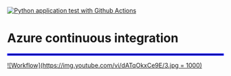 [![Python application test with Github Actions](https://github.com/sayebms1/azure_ci/actions/workflows/main.yml/badge.svg)](https://github.com/sayebms1/azure_ci/actions/workflows/main.yml)

# Azure continuous integration

<hr style="border:2px solid blue">

 [![Workflow](https://img.youtube.com/vi/dATqOkxCe9E/3.jpg = 1000)](https://www.youtube.com/watch?v=dATqOkxCe9E)

